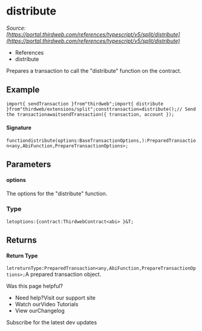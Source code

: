# distribute

*Source: [https://portal.thirdweb.com/references/typescript/v5/split/distribute](https://portal.thirdweb.com/references/typescript/v5/split/distribute)*

* References
* distribute

Prepares a transaction to call the "distribute" function on the contract.

## Example

`import{ sendTransaction }from"thirdweb";import{ distribute }from"thirdweb/extensions/split";consttransaction=distribute();// Send the transactionawaitsendTransaction({ transaction, account });`
#### Signature

`functiondistribute(options:BaseTransactionOptions,):PreparedTransaction<any,AbiFunction,PrepareTransactionOptions>;`
## Parameters

#### options

The options for the "distribute" function.

### Type

`letoptions:{contract:ThirdwebContract<abi> }&T;`
## Returns

#### Return Type

`letreturnType:PreparedTransaction<any,AbiFunction,PrepareTransactionOptions>;`A prepared transaction object.

Was this page helpful?

* Need help?Visit our support site
* Watch ourVideo Tutorials
* View ourChangelog

Subscribe for the latest dev updates

